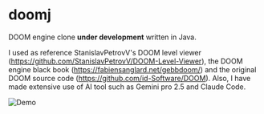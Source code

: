 # doomj
DOOM engine clone **under development** written in Java.

I used as reference StanislavPetrovV's DOOM level viewer (https://github.com/StanislavPetrovV/DOOM-Level-Viewer), the DOOM engine black book (https://fabiensanglard.net/gebbdoom/) and the original DOOM source code (https://github.com/id-Software/DOOM).
Also, I have made extensive use of AI tool such as Gemini pro 2.5 and Claude Code.

![Demo](./doom-demo.gif) 